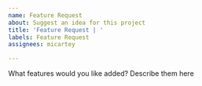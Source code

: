 ```yaml
---
name: Feature Request
about: Suggest an idea for this project
title: 'Feature Request | '
labels: Feature Request
assignees: micartey

---
```


What features would you like added? Describe them here
